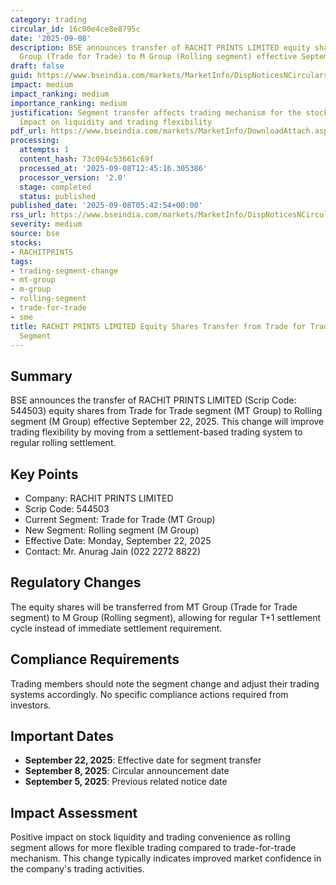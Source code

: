 ```yaml
---
category: trading
circular_id: 16c00e4ce8e8795c
date: '2025-09-08'
description: BSE announces transfer of RACHIT PRINTS LIMITED equity shares from MT
  Group (Trade for Trade) to M Group (Rolling segment) effective September 22, 2025.
draft: false
guid: https://www.bseindia.com/markets/MarketInfo/DispNoticesNCirculars.aspx?Noticeid={018F5B8B-BD8D-4B06-B928-53BFB89BA76E}&noticeno=20250908-6&dt=09/08/2025&icount=6&totcount=20&flag=0
impact: medium
impact_ranking: medium
importance_ranking: medium
justification: Segment transfer affects trading mechanism for the stock, moderate
  impact on liquidity and trading flexibility
pdf_url: https://www.bseindia.com/markets/MarketInfo/DownloadAttach.aspx?id=20250908-6&attachedId=
processing:
  attempts: 1
  content_hash: 73c094c53661c69f
  processed_at: '2025-09-08T12:45:16.305386'
  processor_version: '2.0'
  stage: completed
  status: published
published_date: '2025-09-08T05:42:54+00:00'
rss_url: https://www.bseindia.com/markets/MarketInfo/DispNoticesNCirculars.aspx?Noticeid={018F5B8B-BD8D-4B06-B928-53BFB89BA76E}&noticeno=20250908-6&dt=09/08/2025&icount=6&totcount=20&flag=0
severity: medium
source: bse
stocks:
- RACHITPRINTS
tags:
- trading-segment-change
- mt-group
- m-group
- rolling-segment
- trade-for-trade
- sme
title: RACHIT PRINTS LIMITED Equity Shares Transfer from Trade for Trade to Rolling
  Segment
---
```


## Summary

BSE announces the transfer of RACHIT PRINTS LIMITED (Scrip Code: 544503) equity shares from Trade for Trade segment (MT Group) to Rolling segment (M Group) effective September 22, 2025. This change will improve trading flexibility by moving from a settlement-based trading system to regular rolling settlement.

## Key Points

- Company: RACHIT PRINTS LIMITED
- Scrip Code: 544503
- Current Segment: Trade for Trade (MT Group)
- New Segment: Rolling segment (M Group)
- Effective Date: Monday, September 22, 2025
- Contact: Mr. Anurag Jain (022 2272 8822)

## Regulatory Changes

The equity shares will be transferred from MT Group (Trade for Trade segment) to M Group (Rolling segment), allowing for regular T+1 settlement cycle instead of immediate settlement requirement.

## Compliance Requirements

Trading members should note the segment change and adjust their trading systems accordingly. No specific compliance actions required from investors.

## Important Dates

- **September 22, 2025**: Effective date for segment transfer
- **September 8, 2025**: Circular announcement date
- **September 5, 2025**: Previous related notice date

## Impact Assessment

Positive impact on stock liquidity and trading convenience as rolling segment allows for more flexible trading compared to trade-for-trade mechanism. This change typically indicates improved market confidence in the company's trading activities.